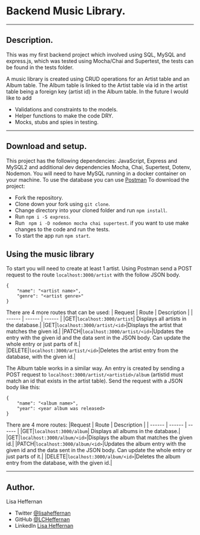 # Backend Music Library.
___
## Description.
This was my first backend project which involved using SQL, MySQL and express.js, which was tested using Mocha/Chai and Supertest, the tests can be found in the tests folder.

A music library is created using CRUD operations for an Artist table and an Album table. The Album table is linked to the Artist table via id in the artist table being a foreign key (artist id) in the Album table.
In the future I would like to add 
* Validations and constraints to the models. 
* Helper functions to make the code DRY.
* Mocks, stubs and spies in testing.

___

## Download and setup.
This project has the following dependencies: JavaScript, Express and MySQL2 and additional dev dependencies Mocha, Chai, Supertest, Dotenv, Nodemon.  You will need to have MySQL running in a docker container on your machine. To use the database you can use [Postman](https://www.postman.com/)  To download the project:
* Fork the repository.
* Clone down your fork using ```git clone```.
* Change directory into your cloned folder and run ``` npm install ```.
* Run ``` npm i -S express ```.
* Run ``` npm i -D nodemon mocha chai supertest```. if you want to use make changes to the code and run the tests.
* To start the app run ```npm start```.


## Using the music library
To start you will need to create at least 1 artist. Using Postman send a POST request to the route ```localhost:3000/artist``` with the follow JSON body.
```
{
    "name": "<artist name>",
    "genre": "<artist genre>"
} 
```

There are 4 more routes that can be used:
| Request | Route | Description |
| ------ | ------ | ------ |
|GET|```localhost:3000/artist```| Displays all artists in the database.| 
|GET|```localhost:3000/artist/<id>```|Displays the artist that matches the given id.|
|PATCH|```localhost:3000/artist/<id>```|Updates the entry with the given id and the data sent in the JSON body. Can update the whole entry or just parts of it.|
|DELETE|```localhost:3000/artist/<id>```|Deletes the artist entry from the database, with the given id.|

The Album table works in a similar way. An entry is created by sending a POST request to ```localhost:3000/artist/<artistid>/album``` (artistid must match an id that exists in the artist table). Send the request with a JSON body like this:
```
{
    "name": "<album name>",
    "year": <year album was released>
} 
```
There are 4 more routes:
|Request | Route | Description |
| ------ | ------ | ------ |
|GET|```localhost:3000/album```| Displays all albums in the database.| 
|GET|```localhost:3000/album/<id>```|Displays the album that matches the given id.|
|PATCH|```localhost:3000/album/<id>```|Updates the album entry with the given id and the data sent in the JSON body. Can update the whole entry or just parts of it.|
|DELETE|```localhost:3000/album/<id>```|Deletes the album entry from the database, with the given id.|
___
## Author.
Lisa Heffernan

* Twitter [@Iisaheffernan](https://twitter.com/Iisaheffernan)
* GitHub [@LCHeffernan](https://github.com/LCHeffernan)
* LinkedIn [Lisa Heffernan](https://www.linkedin.com/in/lisa-heffernan-54b61312a)
